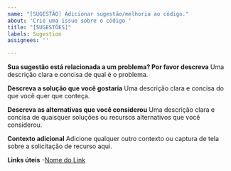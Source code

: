 ```yaml
---
name: "[SUGESTÃO] Adicionar sugestão/melhoria ao código."
about: 'Crie uma issue sobre o código '
title: "[SUGESTÕES]"
labels: Sugestion
assignees: ''

---
```


**Sua sugestão está relacionada a um problema? Por favor descreva**
Uma descrição clara e concisa de qual é o problema.

**Descreva a solução que você gostaria**
Uma descrição clara e concisa do que você quer que conteça.

**Descreva as alternativas que você considerou**
Uma descrição clara e concisa de quaisquer soluções ou recursos alternativos que você considerou. 

**Contexto adicional**
Adicione qualquer outro contexto ou captura de tela sobre a solicitação de recurso aqui.

**Links úteis**
-[Nome do Link](URL)

